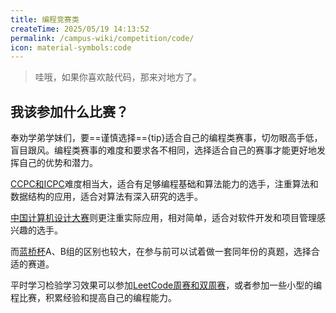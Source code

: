 ```yaml
---
title: 编程竞赛类
createTime: 2025/05/19 14:13:52
permalink: /campus-wiki/competition/code/
icon: material-symbols:code
---
```


> 哇哦，如果你喜欢敲代码，那来对地方了。

## 我该参加什么比赛？

奉劝学弟学妹们，要==谨慎选择=={tip}适合自己的编程类赛事，切勿眼高手低，盲目跟风。编程类赛事的难度和要求各不相同，选择适合自己的赛事才能更好地发挥自己的优势和潜力。

[CCPC和ICPC](/campus-wiki/team-code/CCPC-ICPC/)难度相当大，适合有足够编程基础和算法能力的选手，注重算法和数据结构的应用，适合对算法有深入研究的选手。

[中国计算机设计大赛](/campus-wiki/competition/4c/)则更注重实际应用，相对简单，适合对软件开发和项目管理感兴趣的选手。

而[蓝桥杯](/campus-wiki/competition/liaoqiao-cup/)A、B组的区别也较大，在参与前可以试着做一套同年份的真题，选择合适的赛道。

平时学习检验学习效果可以参加[LeetCode周赛和双周赛](/campus-wiki/competition/leetcode-weekly/)，或者参加一些小型的编程比赛，积累经验和提高自己的编程能力。